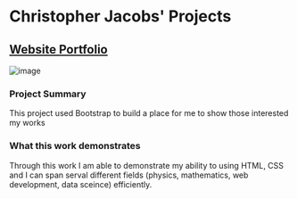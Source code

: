 # Christopher Jacobs' Projects

## [Website Portfolio](https://jacobsc050.github.io/website-portfolio/)

![image](https://user-images.githubusercontent.com/31891287/121578511-c048c900-c9f8-11eb-80b5-459f0c624e37.png)

### Project Summary

This project used Bootstrap to build a place for me to show those interested my works

### What this work demonstrates

Through this work I am able to demonstrate my ability to using HTML, CSS and I can span serval different fields (physics, mathematics, web development, data sceince) efficiently. 
